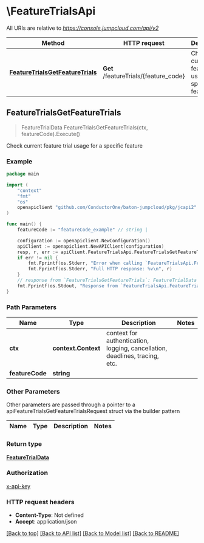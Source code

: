# \FeatureTrialsApi

All URIs are relative to *https://console.jumpcloud.com/api/v2*

Method | HTTP request | Description
------------- | ------------- | -------------
[**FeatureTrialsGetFeatureTrials**](FeatureTrialsApi.md#FeatureTrialsGetFeatureTrials) | **Get** /featureTrials/{feature_code} | Check current feature trial usage for a specific feature



## FeatureTrialsGetFeatureTrials

> FeatureTrialData FeatureTrialsGetFeatureTrials(ctx, featureCode).Execute()

Check current feature trial usage for a specific feature



### Example

```go
package main

import (
    "context"
    "fmt"
    "os"
    openapiclient "github.com/ConductorOne/baton-jumpcloud/pkg/jcapi2"
)

func main() {
    featureCode := "featureCode_example" // string | 

    configuration := openapiclient.NewConfiguration()
    apiClient := openapiclient.NewAPIClient(configuration)
    resp, r, err := apiClient.FeatureTrialsApi.FeatureTrialsGetFeatureTrials(context.Background(), featureCode).Execute()
    if err != nil {
        fmt.Fprintf(os.Stderr, "Error when calling `FeatureTrialsApi.FeatureTrialsGetFeatureTrials``: %v\n", err)
        fmt.Fprintf(os.Stderr, "Full HTTP response: %v\n", r)
    }
    // response from `FeatureTrialsGetFeatureTrials`: FeatureTrialData
    fmt.Fprintf(os.Stdout, "Response from `FeatureTrialsApi.FeatureTrialsGetFeatureTrials`: %v\n", resp)
}
```

### Path Parameters


Name | Type | Description  | Notes
------------- | ------------- | ------------- | -------------
**ctx** | **context.Context** | context for authentication, logging, cancellation, deadlines, tracing, etc.
**featureCode** | **string** |  | 

### Other Parameters

Other parameters are passed through a pointer to a apiFeatureTrialsGetFeatureTrialsRequest struct via the builder pattern


Name | Type | Description  | Notes
------------- | ------------- | ------------- | -------------


### Return type

[**FeatureTrialData**](FeatureTrialData.md)

### Authorization

[x-api-key](../README.md#x-api-key)

### HTTP request headers

- **Content-Type**: Not defined
- **Accept**: application/json

[[Back to top]](#) [[Back to API list]](../README.md#documentation-for-api-endpoints)
[[Back to Model list]](../README.md#documentation-for-models)
[[Back to README]](../README.md)

